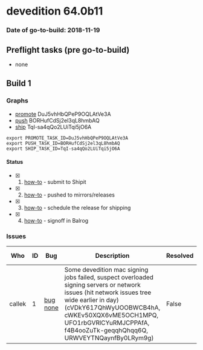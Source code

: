 # devedition 64.0b11

### Date of go-to-build: 2018-11-19

## Preflight tasks (pre go-to-build)
- none

## Build 1  

### Graphs
* [promote](https://tools.taskcluster.net/push-inspector/#/DuJ5vhHbQPeP9OQLAtVe3A) DuJ5vhHbQPeP9OQLAtVe3A
* [push](https://tools.taskcluster.net/push-inspector/#/BORHufCdSj2el3qL8hmbAQ) BORHufCdSj2el3qL8hmbAQ
* [ship](https://tools.taskcluster.net/push-inspector/#/TqI-sa4qQo2LUiTqi5jO6A) TqI-sa4qQo2LUiTqi5jO6A
```
export PROMOTE_TASK_ID=DuJ5vhHbQPeP9OQLAtVe3A
export PUSH_TASK_ID=BORHufCdSj2el3qL8hmbAQ
export SHIP_TASK_ID=TqI-sa4qQo2LUiTqi5jO6A
```


#### Status
- [x] 1.  [how-to](https://wiki.mozilla.org/Release:Release_Automation_on_Mercurial:Starting_a_Release#Submit_to_Ship_It)  - submit to Shipit
- [x] 2.  [how-to](https://github.com/mozilla-releng/releasewarrior-2.0/blob/master/docs/release-promotion/desktop/howto.md#push-artifacts-to-releases-directory)  - pushed to mirrors/releases
- [x] 3.  [how-to](https://github.com/mozilla-releng/releasewarrior-2.0/blob/master/docs/release-promotion/desktop/howto.md#ship-the-release)  - schedule the release for shipping
- [x] 4.  [how-to](https://github.com/mozilla-releng/releasewarrior-2.0/blob/master/docs/release-promotion/desktop/howto.md#obtain-sign-offs-for-changes)  - signoff in Balrog

### Issues
| Who                 | ID               | Bug                                                                 | Description                | Resolved                | Future Threat                |
| ------------------- | ---------------- | ------------------------------------------------------------------- | -------------------------- | ----------------------- | ---------------------------- |
| callek  | 1 | [bug none](https://bugzil.la/none)        | Some devedition mac signing jobs failed, suspect overloaded signing servers or network issues (hit network issues tree wide earlier in day) (cVDkY617QhWyUOOBWCB4hA, cWKEv50XQX6vME5OCH1MPQ, UFO1rbGVRlCYuRMJCPPAfA, f4B4ooZuTk-geqqhQhqq6Q, URWVEYTNQaynfBy0LRym9g) | False | True |


